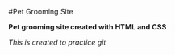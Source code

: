 #Pet Grooming Site

**Pet grooming site created with HTML and CSS**

_This is created to practice git_

